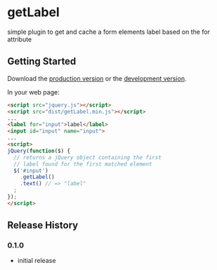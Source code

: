 # getLabel

simple plugin to get and cache a form elements label based on the for attribute

## Getting Started
Download the [production version][min] or the [development version][max].

[min]: https://raw.github.com/davetayls/jquery.getLabel/master/dist/getLabel.min.js
[max]: https://raw.github.com/davetayls/jquery.getLabel/master/dist/getLabel.js

In your web page:

```html
<script src="jquery.js"></script>
<script src="dist/getLabel.min.js"></script>
...
<label for="input">label</label>
<input id="input" name="input">
...
<script>
jQuery(function($) {
  // returns a jQuery object containing the first
  // label found for the first matched element
  $('#input')
    .getLabel()
    .text() // => "label"
  ;
});
</script>
```

## Release History

### 0.1.0
- initial release
